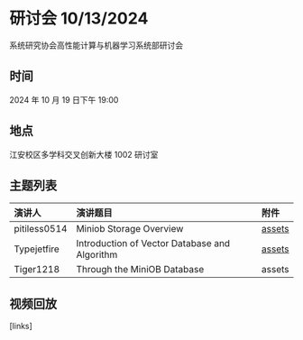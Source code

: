# 研讨会 10/13/2024

系统研究协会高性能计算与机器学习系统部研讨会

## 时间

2024 年 10 月 19 日下午 19:00

## 地点

江安校区多学科交叉创新大楼 1002 研讨室

## 主题列表
| 演讲人 | 演讲题目 | 附件 |
|:------|:------|:------|
| pitiless0514 | Miniob Storage Overview | [assets](../archive/241019/Miniob_Storage.pdf) |
| Typejetfire | Introduction of Vector Database and Algorithm |  [assets](../archive/241019/vector_DB.zip) |
| Tiger1218 | Through the MiniOB Database | assets |

## 视频回放

[links]